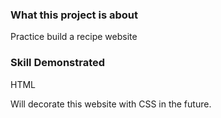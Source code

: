 ### What this project is about
Practice build a recipe website

### Skill Demonstrated
HTML

Will decorate this website with CSS in the future. 